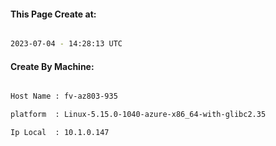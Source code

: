 
   
#### This Page Create at:

```bash

2023-07-04 - 14:28:13 UTC

```

#### Create By Machine:

```bash

Host Name : fv-az803-935

platform  : Linux-5.15.0-1040-azure-x86_64-with-glibc2.35

Ip Local  : 10.1.0.147

```

